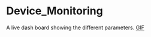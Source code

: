 # Device_Monitoring
A live dash board showing the different parameters.
[GIF](https://user-images.githubusercontent.com/55794700/123047266-bbcdd880-d41a-11eb-9215-19144f852e33.mp4)
